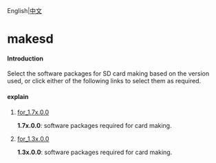 English|[中文](README.md)

# makesd

#### Introduction

Select the software packages for SD card making based on the version used, or click either of the following links to select them as required.

#### explain

1. [for_1.7x.0.0](https://github.com/Huawei-Ascend/tools/tree/master/makesd/for_1.7x.0.0)

   **1.7x.0.0**: software packages required for card making.

2. [for_1.3x.0.0](https://github.com/Huawei-Ascend/tools/tree/master/makesd/for_1.3x.0.0)

   **1.3x.0.0**: software packages required for card making.